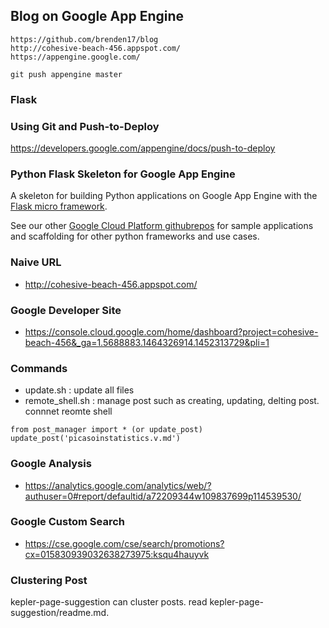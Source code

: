 ## Blog on Google App Engine

~~~
https://github.com/brenden17/blog
http://cohesive-beach-456.appspot.com/
https://appengine.google.com/

git push appengine master

~~~

### Flask

### Using Git and Push-to-Deploy

https://developers.google.com/appengine/docs/push-to-deploy

### Python Flask Skeleton for Google App Engine

A skeleton for building Python applications on Google App Engine with the
[Flask micro framework](http://flask.pocoo.org).

See our other [Google Cloud Platform githubrepos](https://github.com/GoogleCloudPlatform) for sample applications and scaffolding for other python frameworks and use cases.

### Naive URL

* http://cohesive-beach-456.appspot.com/

### Google Developer Site

* https://console.cloud.google.com/home/dashboard?project=cohesive-beach-456&_ga=1.5688883.1464326914.1452313729&pli=1

### Commands

* update.sh : update all files
* remote_shell.sh : manage post such as creating, updating, delting post.
connnet reomte shell

~~~
from post_manager import * (or update_post)
update_post('picasoinstatistics.v.md')
~~~~

### Google Analysis

* https://analytics.google.com/analytics/web/?authuser=0#report/defaultid/a72209344w109837699p114539530/

### Google Custom Search

* https://cse.google.com/cse/search/promotions?cx=015830939032638273975:ksqu4hauyvk

### Clustering Post

kepler-page-suggestion can cluster posts. read kepler-page-suggestion/readme.md.


